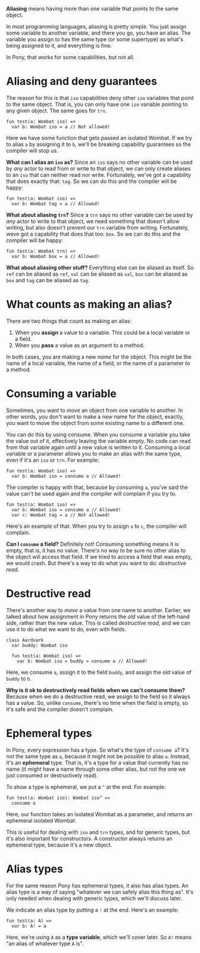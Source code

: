 __Aliasing__ means having more than one variable that points to the same object.

In most programming languages, aliasing is pretty simple. You just assign some variable to another variable, and there you go, you have an alias. The variable you assign to has the same type (or some supertype) as what's being assigned to it, and everything is fine.

In Pony, that works for some capabilities, but not all.

# Aliasing and deny guarantees

The reason for this is that `iso` capabilities deny other `iso` variables that point to the same object. That is, you can only have one `iso` variable pointing to any given object. The same goes for `trn`.

```
fun test(a: Wombat iso) =>
  var b: Wombat iso = a // Not allowed!
```

Here we have some function that gets passed an isolated Wombat. If we try to alias `a` by assigning it to `b`, we'll be breaking capability guarantees so the compiler will stop us.

__What can I alias an `iso` as?__ Since an `iso` says no other variable can be used by _any_ actor to read from or write to that object, we can only create aliases to an `iso` that can neither read nor write. Fortunately, we've got a capability that does exactly that: `tag`. So we can do this and the compiler will be happy:

```
fun test(a: Wombat iso) =>
  var b: Wombat tag = a // Allowed!
```

__What about aliasing `trn`?__ Since a `trn` says no other variable can be used by _any_ actor to write to that object, we need something that doesn't allow writing, but also doesn't prevent our `trn` variable from writing. Fortunately, weve got a capability that does that too: `box`. So we can do this and the compiler will be happy:

```
fun test(a: Wombat trn) =>
  var b: Wombat box = a // Allowed!
```

__What about aliasing other stuff?__ Everything else can be aliased as itself. So `ref` can be aliased as `ref`, `val` can be aliased as `val`, `box` can be aliased as `box` and `tag` can be aliased as `tag`.

# What counts as making an alias?

There are two things that count as making an alias:

1. When you __assign__ a value to a variable. This could be a local variable or a field.
2. When you __pass__ a value as an argument to a method.

In both cases, you are making a new _name_ for the object. This might be the name of a local variable, the name of a field, or the name of a parameter to a method.

# Consuming a variable

Sometimes, you want to _move_ an object from one variable to another. In other words, you don't want to make a _new_ name for the object, exactly, you want to move the object from some existing name to a different one.

You can do this by using consume. When you consume a variable you take the value out of it, effectively leaving the variable empty. No code can read from that variable again until a new value is written to it. Consuming a local variable or a parameter allows you to make an alias with the same type, even if it's an `iso` or `trn`. For example:

```
fun test(a: Wombat iso) =>
  var b: Wombat iso = consume a // Allowed!
```

The compiler is happy with that, because by consuming `a`, you've said the value can't be used again and the compiler will complain if you try to.

```
fun test(a: Wombat iso) =>
  var b: Wombat iso = consume a // Allowed!
  var c: Wombat tag = a // Not allowed!
```

Here's an example of that. When you try to assign `a` to `c`, the compiler will complain.

__Can I `consume` a field?__ Definitely not! Consuming something means it is empty, that is, it has no value. There's no way to be sure no other alias to the object will access that field. If we tried to access a field that was empty, we would crash. But there's a way to do what you want to do: _destructive read_.

# Destructive read

There's another way to _move_ a value from one name to another. Earlier, we talked about how assignment in Pony returns the _old_ value of the left-hand side, rather than the new value. This is called _destructive read_, and we can use it to do what we want to do, even with fields.

```
class Aardvark
  var buddy: Wombat iso

  fun test(a: Wombat iso) =>
    var b: Wombat iso = buddy = consume a // Allowed!
```

Here, we consume `a`, assign it to the field `buddy`, and assign the _old_ value of `buddy` to `b`.

__Why is it ok to destructively read fields when we can't consume them?__ Because when we do a destructive read, we assign to the field so it always has a value. So, unlike `consume`, there's no time when the field is empty, so it's safe and the compiler doesn't complain.

# Ephemeral types

In Pony, every expression has a type. So what's the type of `consume a`? It's not the same type as `a`, because it might not be possible to alias `a`. Instead, it's an __ephemeral__ type. That is, it's a type for a value that currently has no name (it might have a name through some other alias, but not the one we just consumed or destructively read).

To show a type is ephemeral, we put a `^` at the end. For example:

```
fun test(a: Wombat iso): Wombat iso^ =>
  consume a
```

Here, our function takes an isolated Wombat as a parameter, and returns an ephemeral isolated Wombat.

This is useful for dealing with `iso` and `trn` types, and for generic types, but it's also important for constructors. A constructor always returns an ephemeral type, because it's a new object.

# Alias types

For the same reason Pony has ephemeral types, it also has alias types. An alias type is a way of saying "whatever we can safely alias this thing as". It's only needed when dealing with generic types, which we'll discuss later.

We indicate an alias type by putting a `!` at the end. Here's an example:

```
fun test(a: A) =>
  var b: A! = a
```

Here, we're using `A` as a __type variable__, which we'll cover later. So `A!` means "an alias of whatever type `A` is".

